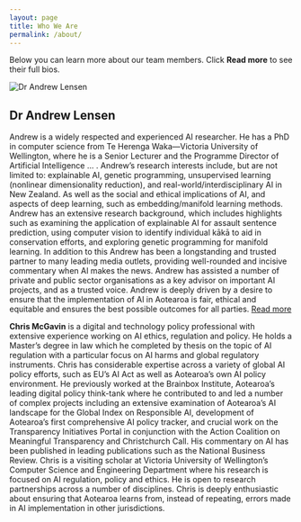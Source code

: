 ```yaml
---
layout: page
title: Who We Are
permalink: /about/
---
```


Below you can learn more about our team members. Click **Read more** to see their full bios.

<div class="person">
  <img src="/images/andrew-lensen.jpg" alt="Dr Andrew Lensen" class="person-photo" />

   <div class="person-info">
    <h2>Dr Andrew Lensen</h2>
    <p class="bio">
      Andrew is a widely respected and experienced AI researcher. He has a PhD in computer science from Te Herenga Waka—Victoria University of Wellington, where he is a Senior Lecturer and the Programme Director of Artificial Intelligence
      <span class="dots">...</span>
      <span class="more hidden">
        . Andrew’s research interests include, but are not limited to: explainable AI, genetic programming, unsupervised learning (nonlinear dimensionality reduction), and real-world/interdisciplinary AI in New Zealand. As well as the social and ethical implications of AI, and aspects of deep learning, such as embedding/manifold learning methods. Andrew has an extensive research background, which includes highlights such as examining the application of explainable AI for assault sentence prediction, using computer vision to identify individual kākā to aid in conservation efforts, and exploring genetic programming for manifold learning. In addition to this Andrew has been a longstanding and trusted partner to many leading media outlets, providing well-rounded and incisive commentary when AI makes the news. Andrew has assisted a number of private and public sector organisations as a key advisor on important AI projects, and as a trusted voice. Andrew is deeply driven by a desire to ensure that the implementation of AI in Aotearoa is fair, ethical and equitable and ensures the best possible outcomes for all parties. 
      </span>
      <a href="#" class="toggle-bio">Read more</a>
    </p>
  </div>
</div>

<!-- 
[**Dr Andrew Lensen**](https://andrewlensen.com) is a widely respected and experienced AI researcher. He has a PhD in computer science from Te Herenga Waka—Victoria University of Wellington, where he is currently a Senior Lecturer and the Programme Director of Artificial Intelligence. Andrew’s research interests include, but are not limited to: explainable AI, genetic programming, unsupervised learning (nonlinear dimensionality reduction), and real-world/interdisciplinary AI in New Zealand. As well as the social and ethical implications of AI, and aspects of deep learning, such as embedding/manifold learning methods. Andrew has an extensive research background, which includes highlights such as examining the application of explainable AI for assault sentence prediction, using computer vision to identify individual kākā to aid in conservation efforts, and exploring genetic programming for manifold learning. In addition to this Andrew has been a longstanding and trusted partner to many leading media outlets, providing well-rounded and incisive commentary when AI makes the news. Andrew has assisted a number of private and public sector organisations as a key advisor on important AI projects, and as a trusted voice. Andrew is deeply driven by a desire to ensure that the implementation of AI in Aotearoa is fair, ethical and equitable and ensures the best possible outcomes for all parties. -->

**Chris McGavin** is a digital and technology policy professional with extensive experience working on AI ethics, regulation and policy. He holds a Master’s degree in law which he completed by thesis on the topic of AI regulation with a particular focus on AI harms and global regulatory instruments. Chris has considerable expertise across a variety of global AI policy efforts, such as EU’s AI Act as well as Aotearoa’s own AI policy environment. He previously worked at the Brainbox Institute, Aotearoa’s leading digital policy think-tank where he contributed to and led a number of complex projects including an extensive examination of Aotearoa’s AI landscape for the Global Index on Responsible AI, development of Aotearoa’s first comprehensive AI policy tracker, and crucial work on the Transparency Initiatives Portal in conjunction with the Action Coalition on Meaningful Transparency and Christchurch Call. His commentary on AI has been published in leading publications such as the National Business Review. Chris is a visiting scholar at Victoria University of Wellington’s Computer Science and Engineering Department where his research is focused on AI regulation, policy and ethics. He is open to research partnerships across a number of disciplines. Chris is deeply enthusiastic about ensuring that Aotearoa learns from, instead of repeating, errors made in AI implementation in other jurisdictions. 
